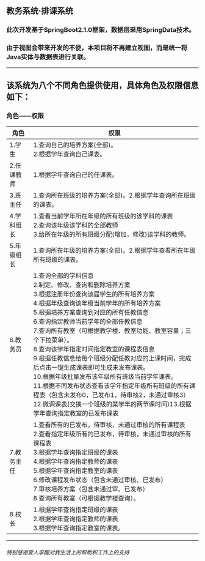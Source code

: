 ## 教务系统·排课系统
### 此次开发基于SpringBoot2.1.0框架，数据层采用SpringData技术。
### 由于视图会带来开发的不便，本项目将不再建立视图，而是统一将Java实体与数据表进行关联。
---
## 该系统为八个不同角色提供使用，具体角色及权限信息如下：
### 角色——权限

<table>
    <thead>
      <tr>
        <th>角色</th>
        <th>权限</th>
      </tr>
    </thead>
  <tbody>
    <tr>
      <td>1.学生</td>
      <td>1.查询自己的培养方案(全部)。<br>2.根据学年查询自己课表。</td>
    </tr>
    <tr>
      <td>2.任课教师</td>
      <td>1.根据学年查询自己的任课表。</td>
    </tr>
    <tr>
      <td>3.班主任</td>
      <td>1.查询所在班级的培养方案(全部)。2.根据学年查询所在班级的课表。</td>
    </tr>
    <tr>
      <td>4.学科组长</td>
      <td>1.查看当前学年所在年级的所有班级的该学科的课表<br>2.查询该年级该学科的全部教师<br>3.给所在年级的所有班级分配(增加，修改)该学科的教师。</td>
    </tr>
    <tr>
      <td>5.年级组长</td>
      <td>1.查询所在年级的培养方案(全部)。2.根据学年查看所在年级所有班级的课表。</td>
    </tr>
    <tr>
      <td>6.教务员</td>
      <td>1.查询全部的学科信息<br>2.制定、修改、查询和删除培养方案<br>3.根据注册年份查询该届学生的所有培养方案<br>4.根据年级查询该年级当前学年的所有培养方案<br>5.根据培养方案查询到对应的所有任教信息<br>6.查询指定教师当前学年的全部任教信息<br>7.查询所有教室（可根据教学楼、教室功能、教室容量；三个下拉菜单）。<br>8.查询该学年指定时间指定教室的课程表信息<br>9.根据任教信息给每个班级分配任教对应的上课时间，完成后点击一键生成课表即可生成未发布课表。<br>10.根据年级批量发布该年级所有班级当前学年课表。<br>11.根据不同发布状态查看该学年指定年级所有班级的所有课程表（包含未发布0，已发布1，待审核2，未通过审核3）<br>12.微调课表(交换一个班级的某学年的两节课时间)13.根据学年查询指定教室的已发布课表<br></td>
    </tr>
    <tr>
      <td>7.教务主任</td>
      <td>1.查看所有的已发布，待审核，未通过审核的所有课程表<br>2.查看指定年级所有的已发布，待审核，未通过审核的所有课程表<br>3.根据学年查询指定班级的课表<br>4.根据学年查询指定教师的课表<br>5.根据学年查询指定教室的课表<br>6.修改课程发布状态（包含未通过审核、已发布）<br>7.审核培养方案（包含未通过审、已发布）<br>8.查询所有教室（可根据教学楼查询）。</td>
    </tr>
    <tr>
      <td>8.校长</td>
      <td>1.根据学年查询指定班级的课表<br>2.根据学年查询指定教师的课表<br>3.根据学年查询指定教室的课表。</td>
    </tr>
  </tbody>
</table>

---
###### 特别感谢爱人李醒对我生活上的帮助和工作上的支持
